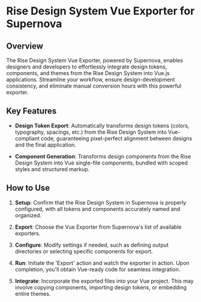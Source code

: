 # Rise Design System Vue Exporter for Supernova

## Overview
The Rise Design System Vue Exporter, powered by Supernova, enables designers and developers to effortlessly integrate design tokens, components, and themes from the Rise Design System into Vue.js applications. Streamline your workflow, ensure design-development consistency, and eliminate manual conversion hours with this powerful exporter.

## Key Features

- **Design Token Export**: Automatically transforms design tokens (colors, typography, spacings, etc.) from the Rise Design System into Vue-compliant code, guaranteeing pixel-perfect alignment between designs and the final application.
   
- **Component Generation**: Transforms design components from the Rise Design System into Vue single-file components, bundled with scoped styles and structured markup.
   
## How to Use

1. **Setup**: Confirm that the Rise Design System in Supernova is properly configured, with all tokens and components accurately named and organized.
   
2. **Export**: Choose the Vue Exporter from Supernova's list of available exporters.
   
3. **Configure**: Modify settings if needed, such as defining output directories or selecting specific components for export.
   
4. **Run**: Initiate the 'Export' action and watch the exporter in action. Upon completion, you'll obtain Vue-ready code for seamless integration.
   
5. **Integrate**: Incorporate the exported files into your Vue project. This may involve copying components, importing design tokens, or embedding entire themes.

